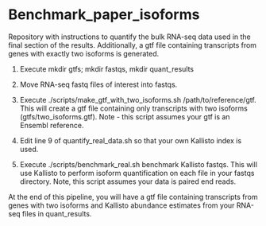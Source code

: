 # Benchmark_paper_isoforms
Repository with instructions to quantify the bulk RNA-seq data used in the final section of the results. Additionally,
a gtf file containing transcripts from genes with exactly two isoforms is generated.

1. Execute mkdir gtfs; mkdir fastqs, mkdir quant_results

2. Move RNA-seq fastq files of interest into fastqs.

3. Execute ./scripts/make_gtf_with_two_isoforms.sh /path/to/reference/gtf. This will create a gtf file containing only
transcripts with two isoforms (gtfs/two_isoforms.gtf). Note - this script assumes your gtf is an Ensembl reference.

4. Edit line 9 of quantify_real_data.sh so that your own Kallisto index is used.

4. Execute ./scripts/benchmark_real.sh benchmark Kallisto fastqs. This will use Kallisto to perform isoform quantification on
each file in your fastqs directory. Note, this script assumes your data is paired end reads. 

At the end of this pipeline, you will have a gtf file containing transcripts from genes with two isoforms and Kallisto 
abundance estimates from your RNA-seq files in quant_results. 
